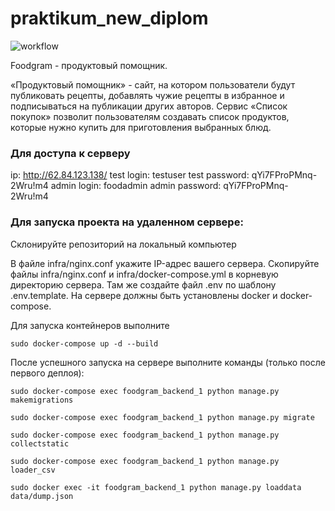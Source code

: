 # praktikum_new_diplom

![workflow](https://github.com/thelie/foodgram-project-react/actions/workflows/main.yml/badge.svg)

Foodgram - продуктовый помощник.

«Продуктовый помощник» - сайт, на котором пользователи будут публиковать рецепты,
добавлять чужие рецепты в избранное и подписываться на публикации других авторов.
Сервис «Список покупок» позволит пользователям создавать список продуктов,
которые нужно купить для приготовления выбранных блюд.

### Для доступа к серверу

ip: http://62.84.123.138/
test login: testuser
test password: qYi7FProPMnq-2Wru!m4
admin login: foodadmin
admin password: qYi7FProPMnq-2Wru!m4
 
### Для запуска проекта на удаленном сервере:

Склонируйте репозиторий  на локальный компьютер

В файле infra/nginx.conf укажите IP-адрес вашего сервера. Скопируйте файлы
infra/nginx.conf и infra/docker-compose.yml в корневую директорию сервера. Там
же создайте файл .env по шаблону .env.template.
На сервере должны быть установлены docker и docker-compose.

Для запуска контейнеров выполните
```
sudo docker-compose up -d --build
```
После успешного запуска на сервере выполните команды (только после первого деплоя):
```
sudo docker-compose exec foodgram_backend_1 python manage.py makemigrations
```
```
sudo docker-compose exec foodgram_backend_1 python manage.py migrate
```
```
sudo docker-compose exec foodgram_backend_1 python manage.py collectstatic
```
```
sudo docker-compose exec foodgram_backend_1 python manage.py loader_csv
```
```
sudo docker exec -it foodgram_backend_1 python manage.py loaddata data/dump.json
```

 